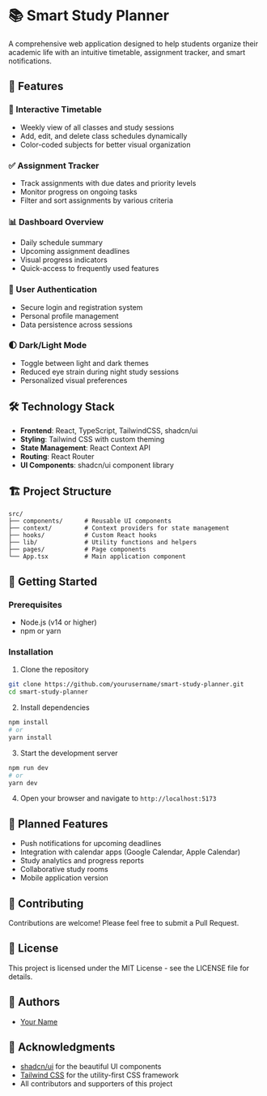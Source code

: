 
# 📚 Smart Study Planner

A comprehensive web application designed to help students organize their academic life with an intuitive timetable, assignment tracker, and smart notifications.

## 🚀 Features

### 📅 Interactive Timetable
- Weekly view of all classes and study sessions
- Add, edit, and delete class schedules dynamically
- Color-coded subjects for better visual organization

### ✅ Assignment Tracker
- Track assignments with due dates and priority levels
- Monitor progress on ongoing tasks
- Filter and sort assignments by various criteria

### 📊 Dashboard Overview
- Daily schedule summary
- Upcoming assignment deadlines
- Visual progress indicators
- Quick-access to frequently used features

### 🔐 User Authentication
- Secure login and registration system
- Personal profile management
- Data persistence across sessions

### 🌓 Dark/Light Mode
- Toggle between light and dark themes
- Reduced eye strain during night study sessions
- Personalized visual preferences

## 🛠️ Technology Stack

- **Frontend**: React, TypeScript, TailwindCSS, shadcn/ui
- **Styling**: Tailwind CSS with custom theming
- **State Management**: React Context API
- **Routing**: React Router
- **UI Components**: shadcn/ui component library

## 🏗️ Project Structure

```
src/
├── components/      # Reusable UI components
├── context/         # Context providers for state management
├── hooks/           # Custom React hooks
├── lib/             # Utility functions and helpers
├── pages/           # Page components
└── App.tsx          # Main application component
```

## 🚦 Getting Started

### Prerequisites
- Node.js (v14 or higher)
- npm or yarn

### Installation

1. Clone the repository
```bash
git clone https://github.com/yourusername/smart-study-planner.git
cd smart-study-planner
```

2. Install dependencies
```bash
npm install
# or
yarn install
```

3. Start the development server
```bash
npm run dev
# or
yarn dev
```

4. Open your browser and navigate to `http://localhost:5173`

## 🧩 Planned Features

- Push notifications for upcoming deadlines
- Integration with calendar apps (Google Calendar, Apple Calendar)
- Study analytics and progress reports
- Collaborative study rooms
- Mobile application version

## 🤝 Contributing

Contributions are welcome! Please feel free to submit a Pull Request.

## 📄 License

This project is licensed under the MIT License - see the LICENSE file for details.

## 👥 Authors

- [Your Name](https://github.com/yourusername)

## 🙏 Acknowledgments

- [shadcn/ui](https://ui.shadcn.com/) for the beautiful UI components
- [Tailwind CSS](https://tailwindcss.com/) for the utility-first CSS framework
- All contributors and supporters of this project
